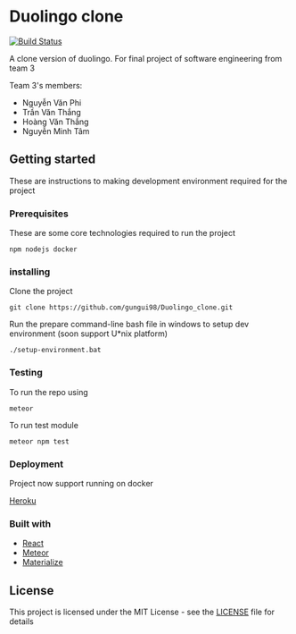 # Duolingo clone 
[![Build Status](https://travis-ci.org/gungui98/Duolingo_clone.svg?branch=master)](https://travis-ci.org/gungui98/Duolingo_clone)

A clone version of duolingo. For final project of software engineering from team 3

Team 3's members:
* Nguyễn Văn Phi
* Trần Văn Thắng
* Hoàng Văn Thắng
* Nguyễn Minh Tâm

## Getting started 
These are instructions to making development environment required for the project
### Prerequisites
These are some core technologies required to run the project
```$xslt
npm nodejs docker
```
### installing 
Clone the project
```$xslt
git clone https://github.com/gungui98/Duolingo_clone.git
```
Run the prepare command-line bash file in windows to setup dev environment (soon support U*nix platform) 
```$xslt
./setup-environment.bat
```
### Testing
To run the repo using
```youtrack
meteor
```
To run test module
```youtrack
meteor npm test
```
### Deployment
Project now support running on docker 

[Heroku](https://duolingo-clone.herokuapp.com/)

### Built with
* [React](https://reactjs.org/docs/hello-world.html)
* [Meteor](https://docs.meteor.com/#/full/)
* [Materialize](http://materializecss.com/)
 ## License
 This project is licensed under the MIT License - see the [LICENSE](LICENSE) file for details
